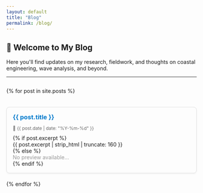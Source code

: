 ```yaml
---
layout: default
title: "Blog"
permalink: /blog/
---
```


## 📝 Welcome to My Blog

Here you'll find updates on my research, fieldwork, and thoughts on coastal engineering, wave analysis, and beyond.

---

<div style="display: flex; flex-direction: column; gap: 20px;">

  {% for post in site.posts %}
    <div style="padding: 16px; border: 1px solid #ddd; border-radius: 8px; box-shadow: 0 2px 4px rgba(0,0,0,0.05);">
      <h3 style="margin-top: 0; margin-bottom: 6px;">
        <a href="{{ post.url | relative_url }}" style="text-decoration: none; color: #007acc;">
          {{ post.title }}
        </a>
      </h3>
      <p style="font-size: 0.85em; color: #666; margin-bottom: 0.8em;">
        📅 {{ post.date | date: "%Y-%m-%d" }}
      </p>
      {% if post.excerpt %}
        <p style="margin: 0;">{{ post.excerpt | strip_html | truncate: 160 }}</p>
      {% else %}
        <p style="margin: 0; color: #999;">No preview available...</p>
      {% endif %}
    </div>
  {% endfor %}

</div>

